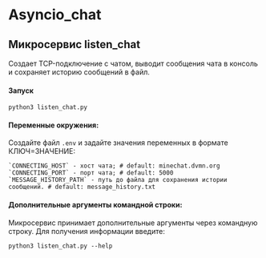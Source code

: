 # Asyncio_chat
## Микросервис listen_chat
Создает TCP-подключение с чатом, выводит сообщения чата в консоль и сохраняет историю сообщений в файл.
#### Запуск

```commandline
python3 listen_chat.py
```

#### Переменные окружения:
Создайте файл `.env` и задайте значения переменных в формате КЛЮЧ=ЗНАЧЕНИЕ:
``` dotenv
`CONNECTING_HOST` - хост чата; # default: minechat.dvmn.org
`CONNECTING_PORT` - порт чата; # default: 5000
`MESSAGE_HISTORY_PATH` - путь до файла для сохранения истории сообщений. # default: message_history.txt
```
#### Дополнительные аргументы командной строки:
Микросервис принимает дополнительные аргументы через командную строку.
Для получения информации введите:

```commandline
python3 listen_chat.py --help
```
